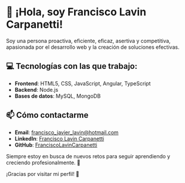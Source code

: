 # 👋 ¡Hola, soy Francisco Lavin Carpanetti!

Soy una persona proactiva, eficiente, eficaz, asertiva y competitiva, apasionada por el desarrollo web y la creación de soluciones efectivas.

## 💻 Tecnologías con las que trabajo:
- **Frontend**: HTML5, CSS, JavaScript, Angular, TypeScript
- **Backend**: Node.js
- **Bases de datos**: MySQL, MongoDB

## 📫 Cómo contactarme
- **Email**: francisco_javier_lavin@hotmail.com
- **LinkedIn**: [Francisco Lavin Carpanetti](https://www.linkedin.com/in/francisco-lavin-carpanetti/)
- **GitHub**: [FranciscoLavinCarpanetti](https://github.com/FranciscoLavinCarpanetti)

Siempre estoy en busca de nuevos retos para seguir aprendiendo y creciendo profesionalmente. 🚀

¡Gracias por visitar mi perfil! 🚀
